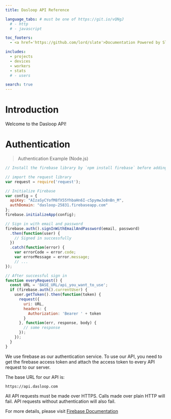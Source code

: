 ```yaml
---
title: Dasloop API Reference

language_tabs: # must be one of https://git.io/vQNgJ
  # - http
  # - javascript

toc_footers:
  - <a href='https://github.com/lord/slate'>Documentation Powered by Slate</a>

includes:
  - projects
  - devices
  - workers
  - stats
  # - users

search: true
---
```


# Introduction

Welcome to the Dasloop API!

# Authentication

> Authentication Example (Node.js)

```javascript
// Install the firebase library by `npm install firebase` before adding the following code. 

// import the request library
var request = require('request');

// Initialize Firebase
var config = {
  apiKey: "AIzaSyCYofM8fX55YhbaHn6I-c5pymwJo8nBn_M",
  authDomain: "dasloop-25831.firebaseapp.com"
};
firebase.initializeApp(config);

// Sign in with email and password
firebase.auth().signInWithEmailAndPassword(email, password)
  .then(function(user) {
    // Signed in successfully
  })
  .catch(function(error) {
    var errorCode = error.code;
    var errorMessage = error.message;
    // ...
});

// After successful sign in
function everyRequest() {
  const URL = 'BASE_URL/api_you_want_to_use';
  if (firebase.auth().currentUser) {
    user.getToken().then(function(token) {
      request({
        uri: URL,
        headers: {
          Authorization: 'Bearer ' + token
        }
      }, function(err, response, body) {
        // some response
      });
    });
  }
}
```

We use firebase as our authentication service. To use our API, you need to get the firebase access token and attach the access token to every API request to our server.

The base URL for our API is:

`https://api.dasloop.com`

All API requests must be made over HTTPS. Calls made over plain HTTP will fail. API requests without authentication will also fail.

For more details, please visit <a href='https://firebase.google.com/docs/auth/web/password-auth?authuser=0]: https://firebase.google.com/docs/auth/web/password-auth?authuser=0'>Firebase Documentation</a>
